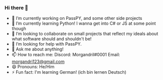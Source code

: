### Hi there 👋

- 🔭 I’m currently working on PassPY, and some other side projects
- 🌱 I’m currently learning Python! I wanna get into C# or JS at some point though
- 👯 I’m looking to collaborate on small projects that reflect my ideals about what software should and shouldn't be!
- 🤔 I’m looking for help with PassPY.
- 💬 Ask me about anything!
- 📫 How to reach me: 
    Discord: Morgandril#0001
    Email: morgandri123@gmail.com 
- 😄 Pronouns: He/Him
- ⚡ Fun fact: I'm learning German! (ich bin lernen Deutsch)

